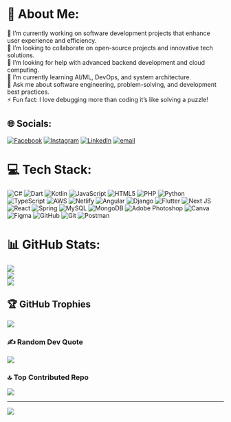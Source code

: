 # 💫 About Me:
🔭 I’m currently working on software development projects that enhance user experience and efficiency.<br>👯 I’m looking to collaborate on open-source projects and innovative tech solutions.<br>🤝 I’m looking for help with advanced backend development and cloud computing.<br>🌱 I’m currently learning AI/ML, DevOps, and system architecture.<br>💬 Ask me about software engineering, problem-solving, and development best practices.<br>⚡ Fun fact: I love debugging more than coding it’s like solving a puzzle!


## 🌐 Socials:
[![Facebook](https://img.shields.io/badge/Facebook-%231877F2.svg?logo=Facebook&logoColor=white)](https://facebook.com/Sashan2002) [![Instagram](https://img.shields.io/badge/Instagram-%23E4405F.svg?logo=Instagram&logoColor=white)](https://instagram.com/sashanfernando_2002) [![LinkedIn](https://img.shields.io/badge/LinkedIn-%230077B5.svg?logo=linkedin&logoColor=white)](https://linkedin.com/in/sashan-fernando-b91a71235) [![email](https://img.shields.io/badge/Email-D14836?logo=gmail&logoColor=white)](mailto:samithasashan2002@gmail.com) 

# 💻 Tech Stack:
![C#](https://img.shields.io/badge/c%23-%23239120.svg?style=plastic&logo=csharp&logoColor=white) ![Dart](https://img.shields.io/badge/dart-%230175C2.svg?style=plastic&logo=dart&logoColor=white) ![Kotlin](https://img.shields.io/badge/kotlin-%237F52FF.svg?style=plastic&logo=kotlin&logoColor=white) ![JavaScript](https://img.shields.io/badge/javascript-%23323330.svg?style=plastic&logo=javascript&logoColor=%23F7DF1E) ![HTML5](https://img.shields.io/badge/html5-%23E34F26.svg?style=plastic&logo=html5&logoColor=white) ![PHP](https://img.shields.io/badge/php-%23777BB4.svg?style=plastic&logo=php&logoColor=white) ![Python](https://img.shields.io/badge/python-3670A0?style=plastic&logo=python&logoColor=ffdd54) ![TypeScript](https://img.shields.io/badge/typescript-%23007ACC.svg?style=plastic&logo=typescript&logoColor=white) ![AWS](https://img.shields.io/badge/AWS-%23FF9900.svg?style=plastic&logo=amazon-aws&logoColor=white) ![Netlify](https://img.shields.io/badge/netlify-%23000000.svg?style=plastic&logo=netlify&logoColor=#00C7B7) ![Angular](https://img.shields.io/badge/angular-%23DD0031.svg?style=plastic&logo=angular&logoColor=white) ![Django](https://img.shields.io/badge/django-%23092E20.svg?style=plastic&logo=django&logoColor=white) ![Flutter](https://img.shields.io/badge/Flutter-%2302569B.svg?style=plastic&logo=Flutter&logoColor=white) ![Next JS](https://img.shields.io/badge/Next-black?style=plastic&logo=next.js&logoColor=white) ![React](https://img.shields.io/badge/react-%2320232a.svg?style=plastic&logo=react&logoColor=%2361DAFB) ![Spring](https://img.shields.io/badge/spring-%236DB33F.svg?style=plastic&logo=spring&logoColor=white) ![MySQL](https://img.shields.io/badge/mysql-4479A1.svg?style=plastic&logo=mysql&logoColor=white) ![MongoDB](https://img.shields.io/badge/MongoDB-%234ea94b.svg?style=plastic&logo=mongodb&logoColor=white) ![Adobe Photoshop](https://img.shields.io/badge/adobe%20photoshop-%2331A8FF.svg?style=plastic&logo=adobe%20photoshop&logoColor=white) ![Canva](https://img.shields.io/badge/Canva-%2300C4CC.svg?style=plastic&logo=Canva&logoColor=white) ![Figma](https://img.shields.io/badge/figma-%23F24E1E.svg?style=plastic&logo=figma&logoColor=white) ![GitHub](https://img.shields.io/badge/github-%23121011.svg?style=plastic&logo=github&logoColor=white) ![Git](https://img.shields.io/badge/git-%23F05033.svg?style=plastic&logo=git&logoColor=white) ![Postman](https://img.shields.io/badge/Postman-FF6C37?style=plastic&logo=postman&logoColor=white)
# 📊 GitHub Stats:
![](https://github-readme-stats.vercel.app/api?username=Sashan2002&theme=blue-green&hide_border=false&include_all_commits=true&count_private=true)<br/>
![](https://nirzak-streak-stats.vercel.app/?user=Sashan2002&theme=blue-green&hide_border=false)<br/>
![](https://github-readme-stats.vercel.app/api/top-langs/?username=Sashan2002&theme=blue-green&hide_border=false&include_all_commits=true&count_private=true&layout=compact)

## 🏆 GitHub Trophies
![](https://github-profile-trophy.vercel.app/?username=Sashan2002&theme=blue-green&no-frame=false&no-bg=true&margin-w=4)

### ✍️ Random Dev Quote
![](https://quotes-github-readme.vercel.app/api?type=horizontal&theme=tokyonight)

### 🔝 Top Contributed Repo
![](https://github-contributor-stats.vercel.app/api?username=Sashan2002&limit=5&theme=blue-green&combine_all_yearly_contributions=true)

---
[![](https://visitcount.itsvg.in/api?id=Sashan2002&icon=0&color=1)](https://visitcount.itsvg.in)

<!-- Proudly created with GPRM ( https://gprm.itsvg.in ) -->

